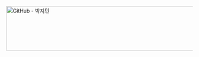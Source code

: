 <a href="https://github.com/devxb/gitanimals" class="github-link">
    <img
      src="https://render.gitanimals.org/lines/pji-min"
      width="600"
      height="120"
      alt="GitHub - 박지민"
    />
  </a>
